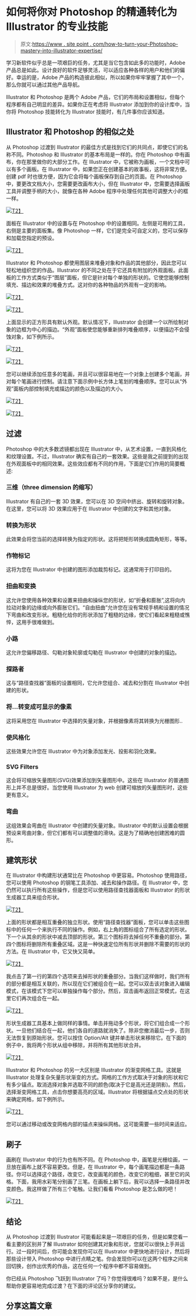 # 如何将你对 Photoshop 的精通转化为 Illustrator 的专业技能

> 原文:[https://www . site point . com/how-to-turn-your-Photoshop-mastery-into-illustrator-expertise/](https://www.sitepoint.com/how-to-turn-your-photoshop-mastery-into-illustrator-expertise/)

学习新软件似乎总是一项艰巨的任务，尤其是当它包含如此多的功能时，Adobe 产品总是如此。设计良好的软件足够灵活，可以适应各种各样的用户和他们的偏好。幸运的是，Adobe 产品的构造彼此相似，所以如果你牢牢掌握了其中一个，那么你就可以通过其他产品导航。

Illustrator 和 Photoshop 是两个 Adobe 产品，它们的布局和设置相似，但每个程序都有自己明显的差异。如果你正在考虑将 Illustrator 添加到你的设计库中，当你将 Photoshop 技能转化为 Illustrator 技能时，有几件事你应该知道。

## Illustrator 和 Photoshop 的相似之处

从 Photoshop 过渡到 Illustrator 的最佳方式是找到它们的共同点，即使它们的名称不同。Photoshop 和 Illustrator 的基本布局是一样的。你在 Photoshop 中有画布，你在那里做你的大部分工作。在 Illustrator 中，它被称为画板，一个文档中可以有多个画板。在 Illustrator 中，如果您正在创建基本的故事板，这将非常方便。创建 pdf 时也很方便，因为它会将每个画板保存到自己的页面。在 Photoshop 中，要更改文档大小，您需要更改画布大小，但在 Illustrator 中，您需要选择画板工具并调整手柄的大小，就像在各种 Adobe 程序中处理任何其他可调整大小的框一样。

[![](../Images/37bab7934933abb6ade817e2923013f7.png)T2】](https://www.sitepoint.com/wp-content/uploads/2012/11/Screen-Shot-2012-11-13-at-12.17.25-AM.png)

面板在 Illustrator 中的设置与在 Photoshop 中的设置相同。左侧是可用的工具，右侧是主要的面板集。像 Photoshop 一样，它们是完全可自定义的，您可以保存和加载您指定的预设。

[![](../Images/0928aae900873f380c5ae0dc718a0e28.png)T2】](https://www.sitepoint.com/wp-content/uploads/2012/11/Screen-Shot-2012-11-13-at-12.26.38-AM.png)

Illustrator 和 Photoshop 都使用图层来堆叠对象和作品的其他部分，因此您可以轻松地组织您的作品。Illustrator 的不同之处在于它还具有附加的外观面板。此面板的工作方式类似于“图层”面板，但它是针对每个单独的形状的。它使您能够控制填充、描边和效果的堆叠方式。这对你的各种物品的外观有一定的影响。

[![](../Images/7d14633f7aa550081688e727187bd08a.png)T2】](https://www.sitepoint.com/wp-content/uploads/2012/11/Screen-Shot-2012-11-13-at-12.31.12-AM.png)

[![](../Images/94811050981a533375064f646b6eca45.png)T2】](https://www.sitepoint.com/wp-content/uploads/2012/11/Screen-Shot-2012-11-13-at-12.31.45-AM.png)

上面显示的正方形具有默认外观。默认情况下，Illustrator 会创建一个以所绘制对象的边框为中心的描边。“外观”面板使您能够重新排列堆叠顺序，以便描边不会侵蚀对象，如下例所示。

[![](../Images/3483a782d9db8ad461092a9b54632de7.png)T2】](https://www.sitepoint.com/wp-content/uploads/2012/11/Screen-Shot-2012-11-13-at-12.35.28-AM.png)

[![](../Images/971e4a120b8c76698504a66e45d4ff04.png)T2】](https://www.sitepoint.com/wp-content/uploads/2012/11/Screen-Shot-2012-11-13-at-12.35.42-AM.png)

您可以继续添加任意多的笔画，并且可以很容易地在一个对象上创建多个笔画，并对每个笔画进行控制。请注意下面示例中长方体上笔划的堆叠顺序。您可以从“外观”面板内部控制填充或描边的颜色以及描边的大小。

[![](../Images/5fa0736942bddd609a5ac3ee422726c9.png)T2】](https://www.sitepoint.com/wp-content/uploads/2012/11/Screen-Shot-2012-11-13-at-12.38.06-AM.png)

[![](../Images/811ea244d5b70c7dc37daa5729431da7.png)T2】](https://www.sitepoint.com/wp-content/uploads/2012/11/Screen-Shot-2012-11-13-at-12.38.25-AM.png)

## 过滤

Photoshop 中的大多数滤镜都出现在 Illustrator 中，从艺术设置，一直到风格化和纹理设置。不过，Illustrator 确实有自己的一套效果。这些是我之前提到的出现在外观面板中的相同效果。这些效应都有不同的作用，下面是它们作用的简要概述:

### 三维（three dimension 的缩写）

Illustrator 有自己的一套 3D 效果，您可以在 3D 空间中挤出、旋转和旋转对象。在这里，您可以将 3D 效果应用于在 Illustrator 中创建的文字和其他对象。

### 转换为形状

此效果会将您当前的选择转换为指定的形状。这将把矩形转换成圆角矩形，等等。

### 作物标记

这将为您在 Illustrator 中创建的图形添加裁剪标记。这通常用于打印目的。

### 扭曲和变换

这允许您使用各种效果和设置来扭曲和操纵您的形状，如“折叠和膨胀”,这将向内拉动对象的边缘或向外膨胀它们。“自由扭曲”允许您在没有常规手柄和设置的情况下弯曲和改变形状。粗糙化给你的形状添加了粗糙的边缘，使它们看起来粗糙或憔悴，这用手很难做到。

### 小路

这允许您偏移路径、勾勒对象轮廓或勾勒在 Illustrator 中创建的对象的描边。

### 探路者

这与“路径查找器”面板的设置相同，它允许您组合、减去和分割在 Illustrator 中创建的形状。

### 将…转变成可显示的像素

这将采用您在 Illustrator 中选择的矢量对象，并根据像素将其转换为光栅图形..

### 使风格化

这些效果允许您在 Illustrator 中为对象添加发光、投影和羽化效果。

### SVG Filters

这会将可缩放矢量图形(SVG)效果添加到矢量图形中。这些在 Illustrator 的普通图形上并不总是很好。当您使用 Illustrator 为 web 创建可缩放的矢量图形时，这些更有意义。

### 弯曲

这组效果会弯曲在 Illustrator 中创建的矢量对象。Illustrator 中的默认设置会根据预设来弯曲对象，但它们都有可以调整值的滑块。这是为了精确地创建困难的圆形。

## 建筑形状

在 Illustrator 中构建形状通常比在 Photoshop 中更容易。Photoshop 使用路径，您可以使用 Photoshop 的钢笔工具添加、减去和操作路径。在 Illustrator 中，您仍然可以执行所有这些操作，但是您可以使用路径查找器面板和 Illustrator 的形状生成器工具来组合形状。

[![](../Images/707aa7893e7d8c4af69280fb5f17f2ec.png)T2】](https://www.sitepoint.com/wp-content/uploads/2012/11/Screen-Shot-2012-11-13-at-1.52.59-AM.png)

上面的形状都是相互重叠的独立形状。使用“路径查找器”面板，您可以单击这些图标中的任何一个来执行不同的操作。例如，右上角的图标组合了所有选定的形状。下一个从其余的形状中减去顶部的形状。第三个图标将去掉任何不重叠的部分。第四个图标将删除所有重叠区域。这是一种快速定位所有形状并删除不需要的形状的方法。在 Illustrator 中，它又快又简单。

[![](../Images/d5f8848d5a6d704c8dfd8464f2ca746e.png)T2】](https://www.sitepoint.com/wp-content/uploads/2012/11/Screen-Shot-2012-11-13-at-1.57.32-AM.png)

我点击了第一行的第四个选项来去掉形状的重叠部分。当我们这样做时，我们所有的部分都是相互关联的，所以现在它们被组合在一起。您可以双击该对象进入编辑模式，在该模式下您可以单独操作每个部分。然后，双击画布返回正常模式，在这里它们再次组合在一起。

[![](../Images/9524437bfd2f9b5a9b985df7f150aea8.png)T2】](https://www.sitepoint.com/wp-content/uploads/2012/11/Screen-Shot-2012-11-13-at-2.01.21-AM.png)

形状生成器工具基本上做同样的事情。单击并拖动多个形状，将它们组合成一个形状。一旦他们结合在一起，他们各自的道路就消失了。除非您撤消最后一步，否则无法恢复到原始形状。您可以按住 Option/Alt 键并单击形状来移除它。在下面的例子中，我将两个形状从组中移除，并将所有其他形状合并。

[![](../Images/4c0459d6b8afb2de832bb7b9b1c44bb6.png)T2】](https://www.sitepoint.com/wp-content/uploads/2012/11/Screen-Shot-2012-11-13-at-2.05.38-AM.png)

Illustrator 和 Photoshop 的另一大区别是 Illustrator 的渐变网格工具。这就是 Illustrator 处理复杂矢量形状渐变的方式。网格的工作方式取决于对象的形状和它有多少锚点。取消选择对象并选取不同的颜色(取决于它是高光还是阴影)。然后，选择渐变网格工具，点击你想要高亮的区域。Illustrator 将根据锚点交点处的形状来确定网格，如下例所示。

[![](../Images/69ac3945594f559a43f70eda48252eaf.png)T2】](https://www.sitepoint.com/wp-content/uploads/2012/11/Screen-Shot-2012-11-13-at-2.12.19-AM.png)

您可以通过移动或改变网格内部的锚点来操纵网格。这可能需要一些时间来适应。

## 刷子

画刷在 Illustrator 中的行为也有所不同。在 Photoshop 中，画笔是光栅绘画，一旦放在画布上就不容易更改。但是，在 Illustrator 中，每个画笔描边都是一条路径。你可以选择这个路径，改变它，改变画笔的颜色，改变它的粗细，甚至它的风格。下面，我用水彩笔分别画了三笔。在画板上躺下后，我可以选择一条路径并改变颜色。我这样做了所有三个笔触。让我们看看 Photoshop 是怎么做的吧！

[![](../Images/aa4ebf40ef586f8102594ba9a71b6962.png)T2】](https://www.sitepoint.com/wp-content/uploads/2012/11/Screen-Shot-2012-11-13-at-2.23.55-AM.png)

## 结论

从 Photoshop 过渡到 Illustrator 可能看起来是一项艰巨的任务，但是如果您看一看主要的区别并了解 Illustrator 如何创建其对象和形状，您就可以很快上手并运行。过一段时间后，你可能会发现你可以在 Illustrator 中更快地进行设计，然后将那些设计带入 Photoshop 中进行点睛之笔。你会发现你可以在这两个程序之间来回切换，创作出优秀的作品，这在任何一个程序中都不容易做到。

你已经从 Photoshop 飞跃到 Illustrator 了吗？你觉得很难吗？如果不是，是什么帮助你更容易地完成过渡？在下面的评论区分享你的建议。

## 分享这篇文章